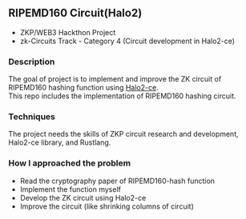 ## RIPEMD160 Circuit(Halo2)
  * ZKP/WEB3 Hackthon Project  
  * zk-Circuits Track - Category 4 (Circuit development in Halo2-ce)


### Description
 The goal of project is to implement and improve the ZK circuit of RIPEMD160 hashing function using [Halo2-ce](https://github.com/halo2-ce/halo2).  
 This repo includes the implementation of RIPEMD160 hashing circuit.


### Techniques
 The project needs the skills of ZKP circuit research and development, Halo2-ce library, and Rustlang.


### How I approached the problem
  - Read the cryptography paper of RIPEMD160-hash function
  - Implement the function myself
  - Develop the ZK circuit using Halo2-ce
  - Improve the circuit (like shrinking columns of circuit)
